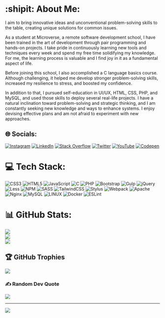 # :shipit: About Me:
I aim to bring innovative ideas and unconventional problem-solving skills to the table, creating unique solutions for common issues.

As a student at Microverse, a remote software development school, I have been trained in the art of development through pair programming and hands-on projects. I take pride in continuously learning new tools and techniques every week and spend my free time solidifying my knowledge. For me, the learning process is valuable and I find joy in it as a fundamental aspect of life.

Before joining this school, I also accomplished a C language basics course. Although challenging, it helped me develop stronger problem-solving skills, increased my resilience to stress, and boosted my confidence.

In addition to that, I pursued self-education in UI/UX, HTML, CSS, PHP, and MySQL, and used those skills to deploy several real-life projects. I have a natural inclination toward problem-solving and strategic thinking, and I am constantly seeking new knowledge and ways to enhance systems. I enjoy devising effective plans and am not afraid to experiment with new approaches.


## 🌐 Socials:
[![Instagram](https://img.shields.io/badge/Instagram-%23E4405F.svg?logo=Instagram&logoColor=white)](https://instagram.com/thereisahermitborneveryminute) [![LinkedIn](https://img.shields.io/badge/LinkedIn-%230077B5.svg?logo=linkedin&logoColor=white)](https://linkedin.com/in/obj513) [![Stack Overflow](https://img.shields.io/badge/-Stackoverflow-FE7A16?logo=stack-overflow&logoColor=white)](https://stackoverflow.com/users/17784788) [![Twitter](https://img.shields.io/badge/Twitter-%231DA1F2.svg?logo=Twitter&logoColor=white)](https://twitter.com/obj583) [![YouTube](https://img.shields.io/badge/YouTube-%23FF0000.svg?logo=YouTube&logoColor=white)](https://youtube.com/@romansspilaks2289) [![Codepen](https://img.shields.io/badge/Codepen-000000?style=for-the-badge&logo=codepen&logoColor=white)](https://codepen.io/romans-adi)

# 💻 Tech Stack:
![CSS3](https://img.shields.io/badge/css3-%231572B6.svg?style=plastic&logo=css3&logoColor=white) ![HTML5](https://img.shields.io/badge/html5-%23E34F26.svg?style=plastic&logo=html5&logoColor=white) ![JavaScript](https://img.shields.io/badge/javascript-%23323330.svg?style=plastic&logo=javascript&logoColor=%23F7DF1E) ![C](https://img.shields.io/badge/c-%2300599C.svg?style=plastic&logo=c&logoColor=white) ![PHP](https://img.shields.io/badge/php-%23777BB4.svg?style=plastic&logo=php&logoColor=white) ![Bootstrap](https://img.shields.io/badge/bootstrap-%23563D7C.svg?style=plastic&logo=bootstrap&logoColor=white) ![Gulp](https://img.shields.io/badge/GULP-%23CF4647.svg?style=plastic&logo=gulp&logoColor=white) ![jQuery](https://img.shields.io/badge/jquery-%230769AD.svg?style=plastic&logo=jquery&logoColor=white) ![Less](https://img.shields.io/badge/less-2B4C80?style=plastic&logo=less&logoColor=white) ![NPM](https://img.shields.io/badge/NPM-%23000000.svg?style=plastic&logo=npm&logoColor=white) ![SASS](https://img.shields.io/badge/SASS-hotpink.svg?style=plastic&logo=SASS&logoColor=white) ![TailwindCSS](https://img.shields.io/badge/tailwindcss-%2338B2AC.svg?style=plastic&logo=tailwind-css&logoColor=white) ![Stylus](https://img.shields.io/badge/stylus-%23ff6347.svg?style=plastic&logo=stylus&logoColor=white) ![Webpack](https://img.shields.io/badge/webpack-%238DD6F9.svg?style=plastic&logo=webpack&logoColor=black) ![Apache](https://img.shields.io/badge/apache-%23D42029.svg?style=plastic&logo=apache&logoColor=white) ![Nginx](https://img.shields.io/badge/nginx-%23009639.svg?style=plastic&logo=nginx&logoColor=white) ![MySQL](https://img.shields.io/badge/mysql-%2300f.svg?style=plastic&logo=mysql&logoColor=white) ![LINUX](https://img.shields.io/badge/Linux-FCC624?style=plastic&logo=linux&logoColor=black) ![Docker](https://img.shields.io/badge/docker-%230db7ed.svg?style=plastic&logo=docker&logoColor=white) ![ESLint](https://img.shields.io/badge/ESLint-4B3263?style=plastic&logo=eslint&logoColor=white)
# 📊 GitHub Stats:
![](https://github-readme-stats.vercel.app/api?username=romans-adi&theme=dark&hide_border=false&include_all_commits=false&count_private=true)<br/>
![](https://github-readme-streak-stats.herokuapp.com/?user=romans-adi&theme=dark&hide_border=false)<br/>
![](https://github-readme-stats.vercel.app/api/top-langs/?username=romans-adi&theme=dark&hide_border=false&include_all_commits=false&count_private=true&layout=compact)

## 🏆 GitHub Trophies
![](https://github-profile-trophy.vercel.app/?username=romans-adi&theme=monokai&no-frame=false&no-bg=true&margin-w=4)

### ✍️ Random Dev Quote
![](https://quotes-github-readme.vercel.app/api?type=horizontal&theme=gruvbox)

---
[![](https://visitcount.itsvg.in/api?id=romans-adi&icon=5&color=8)](https://visitcount.itsvg.in)

<!-- Proudly created with GPRM ( https://gprm.itsvg.in ) -->
